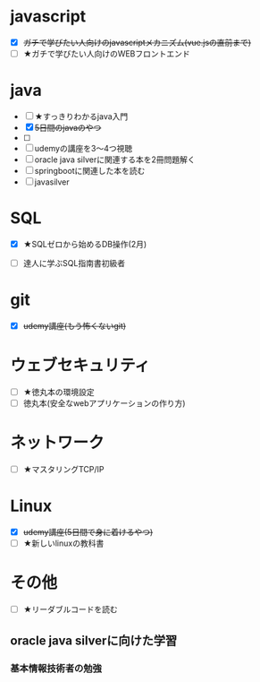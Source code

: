 # javascript
- [x] ~~ガチで学びたい人向けのjavascriptメカニズム(vue.jsの直前まで)~~
- [ ] ★ガチで学びたい人向けのWEBフロントエンド

# java
- [ ] ★すっきりわかるjava入門
- [x] ~~5日間のjavaのやつ~~
- [ ] 
- [ ] udemyの講座を3～4つ視聴
- [ ] oracle java silverに関連する本を2冊問題解く
- [ ] springbootに関連した本を読む
- [ ] javasilver

# SQL
- [x] ★SQLゼロから始めるDB操作(2月)
- [ ] 達人に学ぶSQL指南書初級者


# git
- [x] ~~udemy講座(もう怖くないgit)~~

# ウェブセキュリティ
- [ ] ★徳丸本の環境設定
- [ ] 徳丸本(安全なwebアプリケーションの作り方)

# ネットワーク
- [ ] ★マスタリングTCP/IP

# Linux
- [x] ~~udemy講座(5日間で身に着けるやつ)~~
- [ ] ★新しいlinuxの教科書

# その他
- [ ] ★リーダブルコードを読む

## oracle java silverに向けた学習

### 基本情報技術者の勉強

